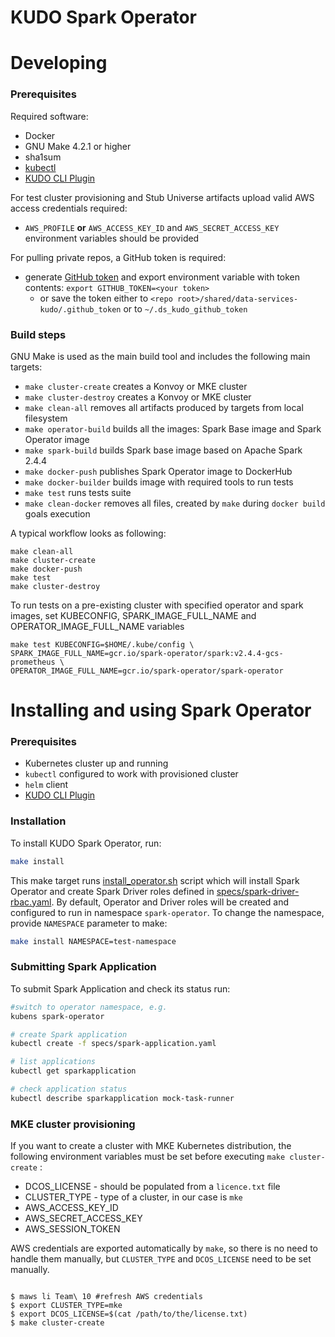 # KUDO Spark Operator

# Developing

### Prerequisites

Required software:
* Docker
* GNU Make 4.2.1 or higher
* sha1sum
* [kubectl](https://kubernetes.io/docs/tasks/tools/install-kubectl/)
* [KUDO CLI Plugin](https://kudo.dev/docs/#install-kudo-cli)

For test cluster provisioning and Stub Universe artifacts upload valid AWS access credentials required:
* `AWS_PROFILE` **or** `AWS_ACCESS_KEY_ID` and `AWS_SECRET_ACCESS_KEY` environment variables should be provided

For pulling private repos, a GitHub token is required:
* generate [GitHub token](https://help.github.com/en/articles/creating-a-personal-access-token-for-the-command-line) 
and export environment variable with token contents: `export GITHUB_TOKEN=<your token>`
  * or save the token either to `<repo root>/shared/data-services-kudo/.github_token` or to `~/.ds_kudo_github_token` 

### Build steps

GNU Make is used as the main build tool and includes the following main targets:
* `make cluster-create` creates a Konvoy or MKE cluster
* `make cluster-destroy` creates a Konvoy or MKE cluster
* `make clean-all` removes all artifacts produced by targets from local filesystem
* `make operator-build` builds all the images: Spark Base image and Spark Operator image 
* `make spark-build` builds Spark base image based on Apache Spark 2.4.4
* `make docker-push` publishes Spark Operator image to DockerHub
* `make docker-builder` builds image with required tools to run tests
* `make test` runs tests suite
* `make clean-docker` removes all files, created by `make` during `docker build` goals execution

A typical workflow looks as following:
```
make clean-all
make cluster-create
make docker-push 
make test
make cluster-destroy
```

To run tests on a pre-existing cluster with specified operator and spark images, set KUBECONFIG, SPARK_IMAGE_FULL_NAME and OPERATOR_IMAGE_FULL_NAME variables

```
make test KUBECONFIG=$HOME/.kube/config \
SPARK_IMAGE_FULL_NAME=gcr.io/spark-operator/spark:v2.4.4-gcs-prometheus \
OPERATOR_IMAGE_FULL_NAME=gcr.io/spark-operator/spark-operator
```

# Installing and using Spark Operator

### Prerequisites

* Kubernetes cluster up and running
* `kubectl` configured to work with provisioned cluster
* `helm` client
* [KUDO CLI Plugin](https://kudo.dev/docs/#install-kudo-cli)

### Installation

To install KUDO Spark Operator, run:
```bash
make install
```

This make target runs [install_operator.sh](scripts/install_operator.sh) script which will install Spark Operator and 
create Spark Driver roles defined in [specs/spark-driver-rbac.yaml](specs/spark-driver-rbac.yaml). By default, Operator 
and Driver roles will be created and configured to run in namespace `spark-operator`. To change the namespace, 
provide `NAMESPACE` parameter to make:
```bash
make install NAMESPACE=test-namespace
```

### Submitting Spark Application

To submit Spark Application and check its status run:
```bash
#switch to operator namespace, e.g.
kubens spark-operator

# create Spark application
kubectl create -f specs/spark-application.yaml

# list applications
kubectl get sparkapplication

# check application status
kubectl describe sparkapplication mock-task-runner
```

###  MKE cluster provisioning

If you want to create a cluster with MKE Kubernetes distribution, the following environment variables must be set before executing 
`make cluster-create` :

- DCOS_LICENSE - should be populated from a `licence.txt` file
- CLUSTER_TYPE - type of a cluster, in our case is `mke`
- AWS_ACCESS_KEY_ID
- AWS_SECRET_ACCESS_KEY
- AWS_SESSION_TOKEN

AWS credentials are exported automatically by `make`, so there is no need to handle them manually, but `CLUSTER_TYPE` 
and `DCOS_LICENSE` need to be set manually.
```

$ maws li Team\ 10 #refresh AWS credentials
$ export CLUSTER_TYPE=mke
$ export DCOS_LICENSE=$(cat /path/to/the/license.txt)
$ make cluster-create
```

